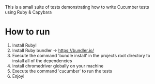 This is a small suite of tests demonstrating how to write Cucumber tests using Ruby & Capybara

# How to run

1. Install Ruby!
2. Install Ruby bundler -> https://bundler.io/
3. Execute the command 'bundle install' in the projects root directory to install all of the dependencies
4. Install chromedriver globally on your machine
5. Execute the command 'cucumber' to run the tests
6. Enjoy!
